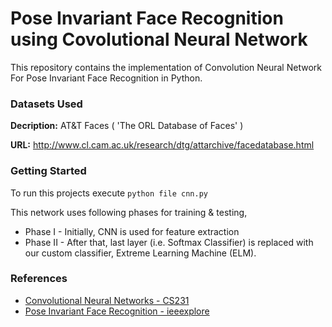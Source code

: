 # Pose Invariant Face Recognition using Covolutional Neural Network

This repository contains the implementation of Convolution Neural Network For Pose Invariant Face Recognition in Python.

### Datasets Used

**Decription:** AT&T Faces ( 'The ORL Database of Faces' )

**URL:** http://www.cl.cam.ac.uk/research/dtg/attarchive/facedatabase.html

### Getting Started
To run this projects execute `python file cnn.py`

This network uses following phases for training & testing,

* Phase I - Initially, CNN is used for feature extraction
* Phase II -  After that, last layer (i.e. Softmax Classifier) is replaced with our custom classifier, Extreme Learning Machine (ELM).

### References

* [Convolutional Neural Networks - CS231](http://cs231n.github.io/convolutional-networks/)
* [Pose Invariant Face Recognition - ieeexplore](http://ieeexplore.ieee.org/stamp/stamp.jsp?tp=&arnumber=840642)